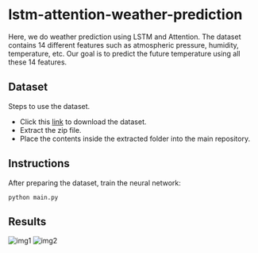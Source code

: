 # lstm-attention-weather-prediction
Here, we do weather prediction using LSTM and Attention. The dataset contains 14 different features such as atmospheric pressure, humidity, temperature, etc. Our goal is to predict the future temperature using all these 14 features. 

## Dataset
Steps to use the dataset.
- Click this [link](https://storage.googleapis.com/tensorflow/tf-keras-datasets/jena_climate_2009_2016.csv.zip) to download the dataset.
- Extract the zip file. 
- Place the contents inside the extracted folder into the main repository. 

## Instructions
After preparing the dataset, train the neural network:
```
python main.py
```

## Results
![img1](https://user-images.githubusercontent.com/51147727/155930935-be65f7ab-20a7-4caa-92b6-518e8a0df5c9.png)
![img2](https://user-images.githubusercontent.com/51147727/155930943-23e7638f-b550-423e-887c-9cf7b09fa62d.png)



